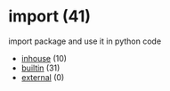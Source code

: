 # import (41)
import package and use it in python code

+ [inhouse](inhouse/README.md) (10)
+ [builtin](builtin/README.md) (31)
+ [external](external/README.md) (0)
